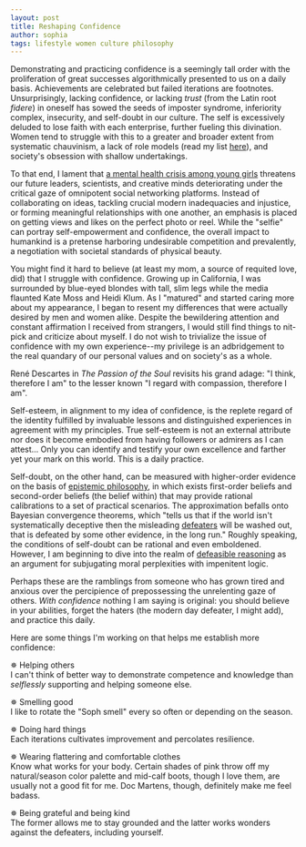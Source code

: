 ```yaml
---
layout: post
title: Reshaping Confidence
author: sophia
tags: lifestyle women culture philosophy
---
```


Demonstrating and practicing confidence is a seemingly tall order with the proliferation of great successes algorithmically presented to us on a daily basis. 
Achievements are celebrated but failed iterations are footnotes. Unsurprisingly, lacking confidence, or lacking *trust* (from the Latin root *fidere*) in oneself has sowed the seeds of imposter syndrome, inferiority complex, insecurity, and self-doubt in our culture. The self is excessively deluded to lose faith with each enterprise, further fueling this divination. Women tend to struggle with this to a greater and broader extent from systematic chauvinism, a lack of role models (read my list [here](https://solariachip.github.io/Madames/)), and society's obsession with shallow undertakings.

To that end, I lament that [a mental health crisis among young girls](https://www.pbs.org/newshour/health/analysis-theres-a-mental-health-crisis-among-teen-girls-here-are-some-ways-to-support-them) threatens our future leaders, scientists, and creative minds deteriorating under the critical gaze of omnipotent social networking platforms. Instead of collaborating on ideas, tackling crucial modern inadequacies and injustice, or forming meaningful relationships with one another, an emphasis is placed on getting views and likes on the perfect photo or reel. While the "selfie" can portray self-empowerment and confidence, the overall impact to humankind is a pretense harboring undesirable competition and prevalently, a negotiation with societal standards of physical beauty. 

You might find it hard to believe (at least my mom, a source of requited love, did) that I struggle with confidence. Growing up in California, I was surrounded by blue-eyed blondes with tall, slim legs while the media flaunted Kate Moss and Heidi Klum. As I "matured" and started caring more about my appearance, I began to resent my differences that were actually desired by men and women alike. Despite the bewildering attention and constant affirmation I received from strangers, I would still find things to nit-pick and criticize about myself. I do not wish to trivialize the issue of confidence with my own experience--my privilege is an adbridgement to the real quandary of our personal values and on society's as a whole. 

René Descartes in *The Passion of the Soul* revisits his grand adage: "I think, therefore I am" to the lesser known "I regard with compassion, therefore I am". 

Self-esteem, in alignment to my idea of confidence, is the replete regard of the identity fulfilled by invaluable lessons and distinguished experiences in agreement with my principles. True self-esteem is not an external attribute nor does it become embodied from having followers or admirers as I can attest... Only you can identify and testify your own excellence and farther yet your mark on this world. This is a daily practice.

Self-doubt, on the other hand, can be measured with higher-order evidence on the basis of [epistemic philosophy](https://plato.stanford.edu/entries/epistemic-self-doubt/#WhatWoulMaxiRatiSubjDo), in which exists first-order beliefs and second-order beliefs (the belief within) that may provide rational calibrations to a set of practical scenarios. The approximation befalls onto Bayesian convergence theorems, which "tells us that if the world isn't systematically deceptive then the misleading [defeaters](https://academic.oup.com/book/39499/chapter-abstract/339301672?redirectedFrom=fulltext) will be washed out, that is defeated by some other evidence, in the long run." Roughly speaking, the conditions of self-doubt can be rational and even emboldened. However, I am beginning to dive into the realm of [defeasible reasoning](https://plato.stanford.edu/entries/reasoning-defeasible/) as an argument for subjugating moral perplexities with impenitent logic. 

Perhaps these are the ramblings from someone who has grown tired and anxious over the percipience of prepossessing the unrelenting gaze of others. *With confidence* nothing I am saying is original: you should believe in your abilities, forget the haters (the modern day defeater, I might add), and practice this daily. 

Here are some things I'm working on that helps me establish more confidence:

✵ Helping others \
I can't think of better way to demonstrate competence and knowledge than *selflessly* supporting and helping someone else.

✵ Smelling good \
I like to rotate the "Soph smell" every so often or depending on the season.

✵ Doing hard things \
Each iterations cultivates improvement and percolates resilience.

✵ Wearing flattering and comfortable clothes \
Know what works for your body. Certain shades of pink throw off my natural/season color palette and mid-calf boots, though I love them, are usually not a good fit for me. Doc Martens, though, definitely make me feel badass.

✵ Being grateful and being kind \
The former allows me to stay grounded and the latter works wonders against the defeaters, including yourself.

